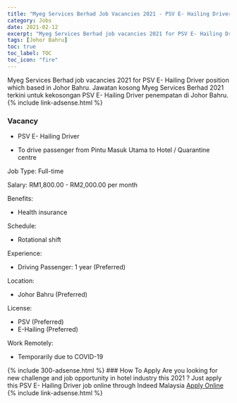 ```yaml
---
title: "Myeg Services Berhad Job Vacancies 2021 - PSV E- Hailing Driver" 
category: Jobs 
date: 2021-02-12 
excerpt: "Myeg Services Berhad job vacancies 2021 for PSV E- Hailing Driver position which based in Johor Bahru. Jawatan kosong Myeg Services Berhad 2021 terkini untuk kekosongan PSV E- Hailing Driver penempatan di Johor Bahru" 
tags: [Johor Bahru] 
toc: true 
toc_label: TOC 
toc_icon: "fire" 
--- 
```


Myeg Services Berhad job vacancies 2021 for PSV E- Hailing Driver position which based in Johor Bahru. Jawatan kosong Myeg Services Berhad 2021 terkini untuk kekosongan PSV E- Hailing Driver penempatan di Johor Bahru. 
{% include link-adsense.html %} 
### Vacancy 
- PSV E- Hailing Driver 
<div><ul><li>To drive passenger from Pintu Masuk Utama to Hotel / Quarantine centre</li></ul><p>Job Type: Full-time</p><p>Salary: RM1,800.00 - RM2,000.00 per month</p><p>Benefits:</p><ul><li>Health insurance</li></ul><p>Schedule:</p><ul><li>Rotational shift</li></ul><p>Experience:</p><ul><li>Driving Passenger: 1 year (Preferred)</li></ul><p>Location:</p><ul><li>Johor Bahru (Preferred)</li></ul><p>License:</p><ul><li>PSV (Preferred)</li><li>E-Hailing (Preferred)</li></ul><p>Work Remotely:</p><ul><li>Temporarily due to COVID-19</li></ul></div> 
{% include 300-adsense.html %} 
### How To Apply 
Are you looking for new challenge and job opportunity in hotel industry this 2021 ?
Just apply this PSV E- Hailing Driver job online through Indeed Malaysia 
<a href="https://malaysia.indeed.com/viewjob?jk=87fbde6c6ec60bf4" class="btn btn--info" target="_blank" rel="nofollow noopenner">Apply Online</a> 
{% include link-adsense.html %} 